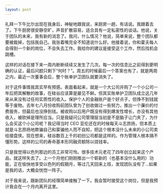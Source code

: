 ```yaml
---
layout: post
---
```


礼拜一下午比尔出现在我身后，神秘地跟我说，来厨房一趟，有话说。我跟着去了。下午厨房很安静空旷，声音扩散容易，适合具有一定私密性的谈话。他说，关于团队的未来，我有新的消息了。我问，什么情况？他说，简单来说，整个团队都要被裁掉，包括我自己。我张着嘴完全不知道说什么好。他接着说，你和霍夫每人会得到一个新的岗位，不会失去工作。我给你的建议是接受这个工作，然后找机会跳槽。

这样的对话在接下来一周内断断续续又发生了几次。每一次的信息比之前得到更明确的认证，最后问题只剩下“何时？”。周五的时候最后一个答案也有了，就是两周之内，最近一次董事会后，整个账单护卫团队就要消失了。

对于这件事情我其实早有预感。表面看起来，就是一个大公司并购了一个小公司一年后把其解散的故事，在硅谷应该算是屡见不鲜。但其实账单护卫团队成立这几年来从来没有过任何实质性的收入。保护个人的金融账户是个好点子，但挣不到钱就等于废物。去年七八月份收购前团队曾为了创收做过一些努力，推出一个廉价的付费服务，但最后也没挣到钱。被收购以后用户既没有得到爆发性增长，亦没有其他收入，被砍掉是理所应当。只是我疑问公司管理层当初是不是脑子让门夹了，为什么会买这个小公司呢？我记得当时 CEO 亚伦还在的时候每天斗志昂扬，但本质上就是斗志昂扬地欺骗自己和蒙骗他人而不自知，把这个根本没什么未来的小公司卖给接盘侠。现在想来，硅谷数百上千的初创公司都是这样的。作为管理人根本搞不懂形势。这样的公司的寿命基本形同融资额除以烧钱率。

只是我觉得以色列那边的员工非常可怜。很多技术元老花了四年创立起来这个产品，就这样失去了。上一个月他们刚刚推出一个崭新的（也基本没什么用的）功能，正在愉快地享受以色列的假期月，等过几天回来上班，发现团队没有了...如果是我的话，大概会恍惚一阵子。

对于我来说，跟新团队的经理简单接触了一下。我会暂时接受这个岗位，但是我预计我会在一个月内离开这里。

